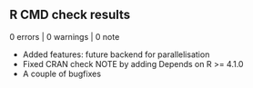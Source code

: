 ## R CMD check results

0 errors | 0 warnings | 0 note

* Added features: future backend for parallelisation
* Fixed CRAN check NOTE by adding Depends on R >= 4.1.0
* A couple of bugfixes
